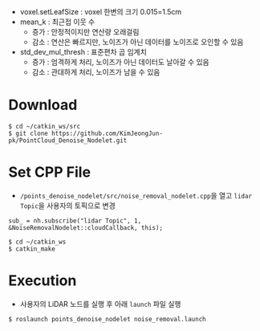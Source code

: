- voxel.setLeafSize : voxel 한변의 크기 0.015=1.5cm
- mean_k : 최근접 이웃 수
  - 증가 : 안정적이지만 연산량 오래걸림
  - 감소 : 연산은 빠르지만, 노이즈가 아닌 데이터를 노이즈로 오인할 수 있음
- std_dev_mul_thresh : 표준편차 곱 임계치
  - 증가 : 엄격하게 처리, 노이즈가 아닌 데이터도 날아갈 수 있음
  - 감소 : 관대하게 처리, 노이즈가 남을 수 있음

# Download
```
$ cd ~/catkin_ws/src
$ git clone https://github.com/KimJeongJun-pk/PointCloud_Denoise_Nodelet.git
```

# Set CPP File
- `/points_denoise_nodelet/src/noise_removal_nodelet.cpp`을 열고 `lidar Topic`을 사용자의 토픽으로 변경
```
sub_ = nh.subscribe("lidar Topic", 1, &NoiseRemovalNodelet::cloudCallback, this);
```

```
$ cd ~/catkin_ws
$ catkin_make
```

# Execution
- 사용자의 LiDAR 노드를 실행 후 아래 `launch` 파일 실행
```
$ roslaunch points_denoise_nodelet noise_removal.launch
```
